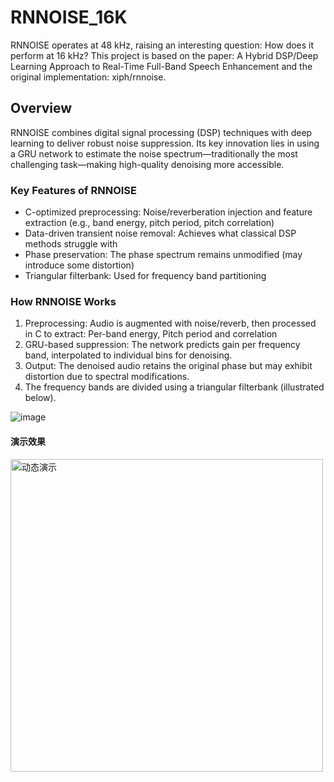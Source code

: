 # RNNOISE_16K
RNNOISE operates at 48 kHz, raising an interesting question: How does it perform at 16 kHz? This project is based on the paper:
A Hybrid DSP/Deep Learning Approach to Real-Time Full-Band Speech Enhancement and the original implementation: xiph/rnnoise.

## Overview
RNNOISE combines digital signal processing (DSP) techniques with deep learning to deliver robust noise suppression. Its key innovation lies in using a GRU network to estimate the noise spectrum—traditionally the most challenging task—making high-quality denoising more accessible.

### Key Features of RNNOISE
* C-optimized preprocessing: Noise/reverberation injection and feature extraction (e.g., band energy, pitch period, pitch correlation)
* Data-driven transient noise removal: Achieves what classical DSP methods struggle with
* Phase preservation: The phase spectrum remains unmodified (may introduce some distortion)
* Triangular filterbank: Used for frequency band partitioning

### How RNNOISE Works
1.	Preprocessing: Audio is augmented with noise/reverb, then processed in C to extract: 	Per-band energy, Pitch period and correlation
2.	GRU-based suppression: The network predicts gain per frequency band, interpolated to individual bins for denoising.
3.	Output: The denoised audio retains the original phase but may exhibit distortion due to spectral modifications.
4.  The frequency bands are divided using a triangular filterbank (illustrated below).

![image](https://github.com/user-attachments/assets/24662348-aa96-4117-a25c-f3686bb64a32)
#### 演示效果
<img src="https://github.com/user-attachments/assets/24662348-aa96-4117-a25c-f3686bb64a32" alt="动态演示" width="500" align="center">
